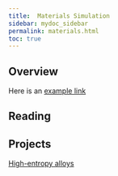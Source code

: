 ```yaml
---
title:  Materials Simulation
sidebar: mydoc_sidebar
permalink: materials.html
toc: true
---
```



## Overview

Here is an [example link][link]


## Reading

## Projects

[High-entropy alloys][hea]



[hea]: https://byuiphysics.github.io/main/hea.html  
[link]: https://physics.aps.org  
